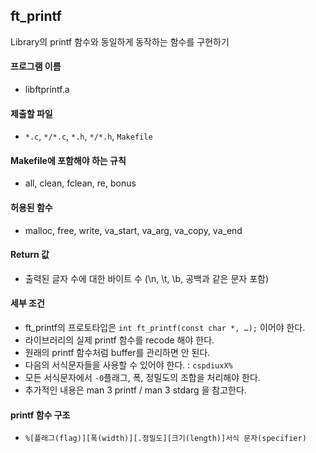 ## ft_printf
Library의 printf 함수와 동일하게 동작하는 함수를 구현하기

#### 프로그램 이름
- libftprintf.a
#### 제출할 파일
- `*.c`, `*/*.c`, `*.h`, `*/*.h`, `Makefile`
#### Makefile에 포함해야 하는 규칙
- all, clean, fclean, re, bonus
#### 허용된 함수
- malloc, free, write, va_start, va_arg, va_copy, va_end
#### Return 값
- 출력된 글자 수에 대한 바이트 수 (\n, \t, \b, 공백과 같은 문자 포함)
#### 세부 조건
- ft_printf의 프로토타입은 `int ft_printf(const char *, …);` 이어야 한다.
- 라이브러리의 실제 printf 함수를 recode 해야 한다.
- 원래의 printf 함수처럼 buffer를 관리하면 안 된다.
- 다음의 서식문자들을 사용할 수 있어야 한다. : `cspdiuxX%`
- 모든 서식문자에서 `-0`플래그, 폭, 정밀도의 조합을 처리해야 한다.
- 추가적인 내용은 man 3 printf / man 3 stdarg 을 참고한다.

#### printf 함수 구조
- `%[플래그(flag)][폭(width)][.정밀도][크기(length)]서식 문자(specifier)`
